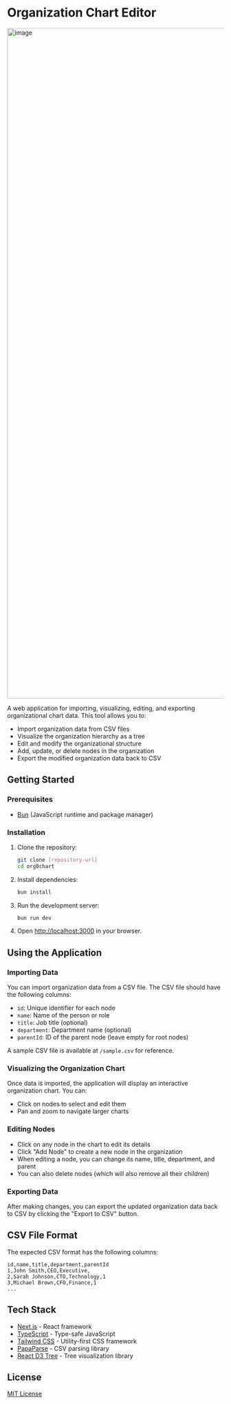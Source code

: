 # Organization Chart Editor

<img width="1557" alt="image" src="https://github.com/user-attachments/assets/1ed2cc1d-90b0-482e-83b2-23a547bd44eb" />


A web application for importing, visualizing, editing, and exporting organizational chart data. This tool allows you to:

- Import organization data from CSV files
- Visualize the organization hierarchy as a tree
- Edit and modify the organizational structure
- Add, update, or delete nodes in the organization
- Export the modified organization data back to CSV

## Getting Started

### Prerequisites

- [Bun](https://bun.sh/) (JavaScript runtime and package manager)

### Installation

1. Clone the repository:
   ```bash
   git clone [repository-url]
   cd org0chart
   ```

2. Install dependencies:
   ```bash
   bun install
   ```

3. Run the development server:
   ```bash
   bun run dev
   ```

4. Open [http://localhost:3000](http://localhost:3000) in your browser.

## Using the Application

### Importing Data

You can import organization data from a CSV file. The CSV file should have the following columns:
- `id`: Unique identifier for each node
- `name`: Name of the person or role
- `title`: Job title (optional)
- `department`: Department name (optional)
- `parentId`: ID of the parent node (leave empty for root nodes)

A sample CSV file is available at `/sample.csv` for reference.

### Visualizing the Organization Chart

Once data is imported, the application will display an interactive organization chart. You can:
- Click on nodes to select and edit them
- Pan and zoom to navigate larger charts

### Editing Nodes

- Click on any node in the chart to edit its details
- Click "Add Node" to create a new node in the organization
- When editing a node, you can change its name, title, department, and parent
- You can also delete nodes (which will also remove all their children)

### Exporting Data

After making changes, you can export the updated organization data back to CSV by clicking the "Export to CSV" button.

## CSV File Format

The expected CSV format has the following columns:

```
id,name,title,department,parentId
1,John Smith,CEO,Executive,
2,Sarah Johnson,CTO,Technology,1
3,Michael Brown,CFO,Finance,1
...
```

## Tech Stack

- [Next.js](https://nextjs.org/) - React framework
- [TypeScript](https://www.typescriptlang.org/) - Type-safe JavaScript
- [Tailwind CSS](https://tailwindcss.com/) - Utility-first CSS framework
- [PapaParse](https://www.papaparse.com/) - CSV parsing library
- [React D3 Tree](https://github.com/bkrem/react-d3-tree) - Tree visualization library

## License

[MIT License](LICENSE)
